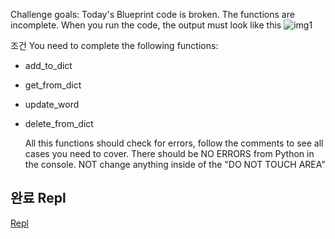 Challenge goals:
Today's Blueprint code is broken. The functions are incomplete. When you run the code, the output must look like this
![img1]("https://nomad-coders-assets.s3.amazonaws.com/media/public/django-summernote/2020-04-14/3f3c2ef1-5eaa-4a94-b913-f10a9c862224.png")

조건
You need to complete the following functions:

- add_to_dict
- get_from_dict
- update_word
- delete_from_dict

  All this functions should check for errors, follow the comments to see all cases you need to cover. There should be NO ERRORS from Python in the console. NOT change anything inside of the "DO NOT TOUCH AREA"

## 완료 Repl

[Repl]("https://repl.it/@HaYoung1/ShamelessShallowOctagon")
